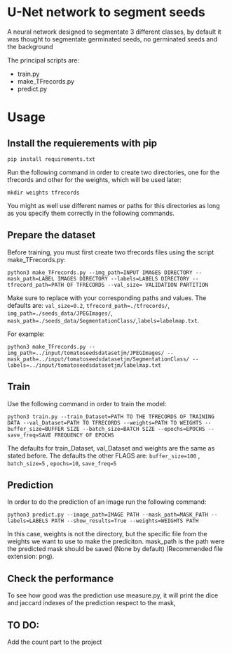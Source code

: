 # U-Net network to segment seeds

A neural network designed to segmentate 3 different classes, by default it was
thought to segmentate germinated seeds, no germinated seeds and the background

The principal scripts are:
* train.py
* make\_TFrecords.py
* predict.py

# Usage

## Install the requierements with pip

```shell
pip install requirements.txt
```

Run the following command in order to create two directories, one for the tfrecords and other for the weights, which will be used later:

```shell
mkdir weights tfrecords
```

You might as well use different names or paths for this directories as long as you specify them correctly in the following commands.

## Prepare the dataset

Before training, you must first create two tfrecords files using the script make_TFrecords.py:

```shell
python3 make_TFrecords.py --img_path=INPUT IMAGES DIRECTORY --mask_path=LABEL IMAGES DIRECTORY --labels=LABELS DIRECTORY --tfrecord_path=PATH OF TFRECORDS --val_size= VALIDATION PARTITION
```

Make sure to replace with your corresponding paths and values. The defaults are: `val_size=0.2`, `tfrecord_path=./tfrecords/`, `img_path=./seeds_data/JPEGImages/`, `mask_path=./seeds_data/SegmentationClass/`,`labels=labelmap.txt`.

For example:

```shell
python3 make_TFrecords.py --img_path=../input/tomatoseedsdatasetjm/JPEGImages/ --mask_path=../input/tomatoseedsdatasetjm/SegmentationClass/ --labels=../input/tomatoseedsdatasetjm/labelmap.txt
```
## Train

Use the following command in order to train the model:

```shell
python3 train.py --train_Dataset=PATH TO THE TFRECORDS OF TRAINING DATA --val_Dataset=PATH TO TFRECORDS --weights=PATH TO WEIGHTS --buffer_size=BUFFER SIZE --batch_size=BATCH SIZE --epochs=EPOCHS --save_freq=SAVE FREQUENCY OF EPOCHS
```

The defaults for train_Dataset, val_Dataset and weights are the same as stated before. The defaults the other FLAGS are: `buffer_size=100` , `batch_size=5` , `epochs=10`, `save_freq=5`

## Prediction

In order to do the prediction of an image run the following command:

```shell
python3 predict.py --image_path=IMAGE PATH --mask_path=MASK_PATH --labels=LABELS PATH --show_results=True --weights=WEIGHTS PATH
```
In this case, weights is not the directory, but the specific file from the weights we want to use to make the prediciton. mask_path is the path were the predicted mask should be saved (None by default) (Recommended file extension: png).

## Check the performance
To see how good was the prediction use measure.py, it will print the dice and
jaccard indexes of the prediction respect to the mask,

## TO DO:

Add the count part to the project
